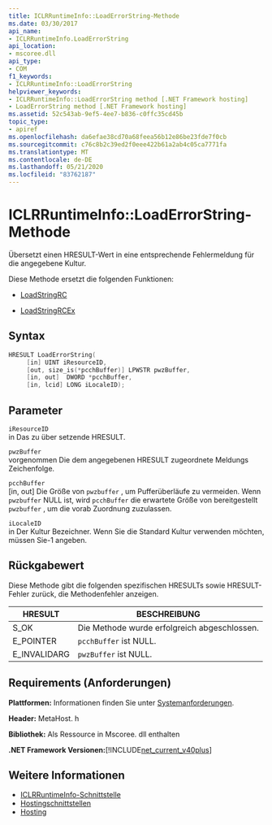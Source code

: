 ```yaml
---
title: ICLRRuntimeInfo::LoadErrorString-Methode
ms.date: 03/30/2017
api_name:
- ICLRRuntimeInfo.LoadErrorString
api_location:
- mscoree.dll
api_type:
- COM
f1_keywords:
- ICLRRuntimeInfo::LoadErrorString
helpviewer_keywords:
- ICLRRuntimeInfo::LoadErrorString method [.NET Framework hosting]
- LoadErrorString method [.NET Framework hosting]
ms.assetid: 52c543ab-9ef5-4ee7-b836-c0ffc35cd45b
topic_type:
- apiref
ms.openlocfilehash: da6efae38cd70a68feea56b12e86be23fde7f0cb
ms.sourcegitcommit: c76c8b2c39ed2f0eee422b61a2ab4c05ca7771fa
ms.translationtype: MT
ms.contentlocale: de-DE
ms.lasthandoff: 05/21/2020
ms.locfileid: "83762187"
---
```

# <a name="iclrruntimeinfoloaderrorstring-method"></a>ICLRRuntimeInfo::LoadErrorString-Methode
Übersetzt einen HRESULT-Wert in eine entsprechende Fehlermeldung für die angegebene Kultur.  
  
 Diese Methode ersetzt die folgenden Funktionen:  
  
- [LoadStringRC](loadstringrc-function.md)  
  
- [LoadStringRCEx](loadstringrcex-function.md)  
  
## <a name="syntax"></a>Syntax  
  
```cpp  
HRESULT LoadErrorString(  
     [in] UINT iResourceID,  
     [out, size_is(*pcchBuffer)] LPWSTR pwzBuffer,  
     [in, out]  DWORD *pcchBuffer,  
     [in, lcid] LONG iLocaleID);  
```  
  
## <a name="parameters"></a>Parameter  
 `iResourceID`  
 in Das zu über setzende HRESULT.  
  
 `pwzBuffer`  
 vorgenommen Die dem angegebenen HRESULT zugeordnete Meldungs Zeichenfolge.  
  
 `pcchBuffer`  
 [in, out] Die Größe von `pwzbuffer` , um Pufferüberläufe zu vermeiden. Wenn `pwzbuffer` NULL ist, wird `pcchBuffer` die erwartete Größe von bereitgestellt `pwzbuffer` , um die vorab Zuordnung zuzulassen.  
  
 `iLocaleID`  
 in Der Kultur Bezeichner. Wenn Sie die Standard Kultur verwenden möchten, müssen Sie-1 angeben.  
  
## <a name="return-value"></a>Rückgabewert  
 Diese Methode gibt die folgenden spezifischen HRESULTs sowie HRESULT-Fehler zurück, die Methodenfehler anzeigen.  
  
|HRESULT|BESCHREIBUNG|  
|-------------|-----------------|  
|S_OK|Die Methode wurde erfolgreich abgeschlossen.|  
|E_POINTER|`pcchBuffer` ist NULL.|  
|E_INVALIDARG|`pwzBuffer` ist NULL.|  
  
## <a name="requirements"></a>Requirements (Anforderungen)  
 **Plattformen:** Informationen finden Sie unter [Systemanforderungen](../../get-started/system-requirements.md).  
  
 **Header:** MetaHost. h  
  
 **Bibliothek:** Als Ressource in Mscoree. dll enthalten  
  
 **.NET Framework Versionen:**[!INCLUDE[net_current_v40plus](../../../../includes/net-current-v40plus-md.md)]  
  
## <a name="see-also"></a>Weitere Informationen

- [ICLRRuntimeInfo-Schnittstelle](iclrruntimeinfo-interface.md)
- [Hostingschnittstellen](hosting-interfaces.md)
- [Hosting](index.md)
